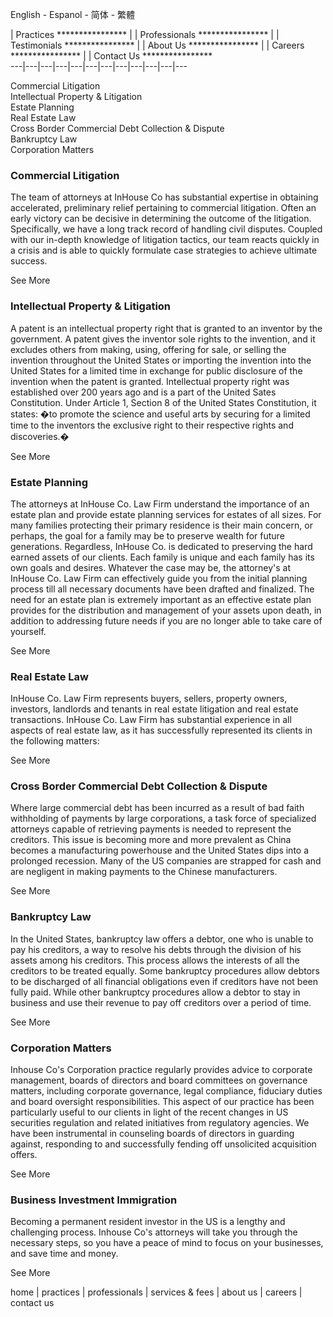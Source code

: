 English \- Espanol \- 简体 \- 繁體

|  Practices **************** |  |  Professionals **************** |  |  Testimonials **************** |  |  About Us **************** |  |  Careers **************** |  |  Contact Us ****************  
---|---|---|---|---|---|---|---|---|---|---|---  
  
  
  
Commercial Litigation   
Intellectual Property & Litigation   
Estate Planning   
Real Estate Law   
Cross Border Commercial Debt Collection & Dispute   
Bankruptcy Law   
Corporation Matters

  


### Commercial Litigation

The team of attorneys at InHouse Co has substantial expertise in obtaining accelerated, preliminary relief pertaining to commercial litigation. Often an early victory can be decisive in determining the outcome of the litigation. Specifically, we have a long track record of handling civil disputes. Coupled with our in-depth knowledge of litigation tactics, our team reacts quickly in a crisis and is able to quickly formulate case strategies to achieve ultimate success.

See More

### Intellectual Property & Litigation

A patent is an intellectual property right that is granted to an inventor by the government. A patent gives the inventor sole rights to the invention, and it excludes others from making, using, offering for sale, or selling the invention throughout the United States or importing the invention into the United States for a limited time in exchange for public disclosure of the invention when the patent is granted. Intellectual property right was established over 200 years ago and is a part of the United Sates Constitution. Under Article 1, Section 8 of the United States Constitution, it states: �to promote the science and useful arts by securing for a limited time to the inventors the exclusive right to their respective rights and discoveries.� 

See More

### Estate Planning

The attorneys at InHouse Co. Law Firm understand the importance of an estate plan and provide estate planning services for estates of all sizes. For many families protecting their primary residence is their main concern, or perhaps, the goal for a family may be to preserve wealth for future generations. Regardless, InHouse Co. is dedicated to preserving the hard earned assets of our clients. Each family is unique and each family has its own goals and desires. Whatever the case may be, the attorney's at InHouse Co. Law Firm can effectively guide you from the initial planning process till all necessary documents have been drafted and finalized. The need for an estate plan is extremely important as an effective estate plan provides for the distribution and management of your assets upon death, in addition to addressing future needs if you are no longer able to take care of yourself.

See More

### Real Estate Law

InHouse Co. Law Firm represents buyers, sellers, property owners, investors, landlords and tenants in real estate litigation and real estate transactions. InHouse Co. Law Firm has substantial experience in all aspects of real estate law, as it has successfully represented its clients in the following matters:

See More

### Cross Border Commercial Debt Collection & Dispute

Where large commercial debt has been incurred as a result of bad faith withholding of payments by large corporations, a task force of specialized attorneys capable of retrieving payments is needed to represent the creditors. This issue is becoming more and more prevalent as China becomes a manufacturing powerhouse and the United States dips into a prolonged recession. Many of the US companies are strapped for cash and are negligent in making payments to the Chinese manufacturers.

See More

### Bankruptcy Law

In the United States, bankruptcy law offers a debtor, one who is unable to pay his creditors, a way to resolve his debts through the division of his assets among his creditors. This process allows the interests of all the creditors to be treated equally. Some bankruptcy procedures allow debtors to be discharged of all financial obligations even if creditors have not been fully paid. While other bankruptcy procedures allow a debtor to stay in business and use their revenue to pay off creditors over a period of time.

See More

### Corporation Matters

Inhouse Co's Corporation practice regularly provides advice to corporate management, boards of directors and board committees on governance matters, including corporate governance, legal compliance, fiduciary duties and board oversight responsibilities. This aspect of our practice has been particularly useful to our clients in light of the recent changes in US securities regulation and related initiatives from regulatory agencies. We have been instrumental in counseling boards of directors in guarding against, responding to and successfully fending off unsolicited acquisition offers.

See More

### Business Investment Immigration

Becoming a permanent resident investor in the US is a lengthy and challenging process. Inhouse Co's attorneys will take you through the necessary steps, so you have a peace of mind to focus on your businesses, and save time and money.

See More

  


home | practices | professionals | services & fees | about us | careers | contact us
